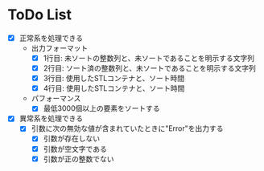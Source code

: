 # ToDo List

- [x] 正常系を処理できる
	- 出力フォーマット
		- [x] 1行目: 未ソートの整数列と、未ソートであることを明示する文字列
		- [x] 2行目: ソート済の整数列と、未ソートであることを明示する文字列
		- [x] 3行目: 使用したSTLコンテナと、ソート時間
		- [x] 4行目: 使用したSTLコンテナと、ソート時間
	- パフォーマンス
		- [x] 最低3000個以上の要素をソートする
- [x] 異常系を処理できる
	- [x] 引数に次の無効な値が含まれていたときに"Error"を出力する
		- [x] 引数が存在しない
		- [x] 引数が空文字である
		- [x] 引数が正の整数でない
